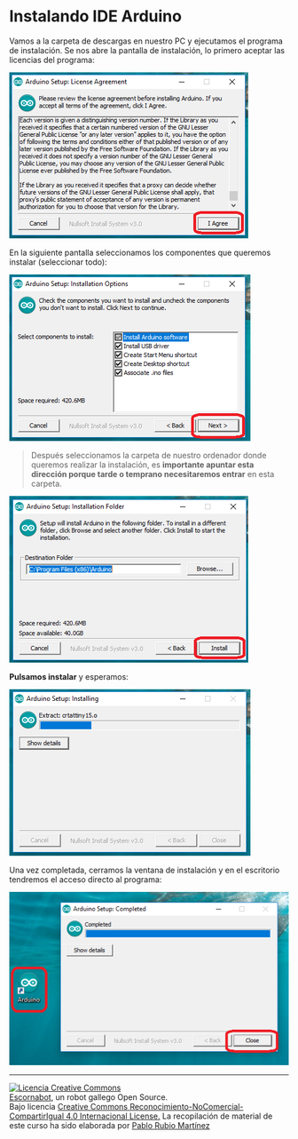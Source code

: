 # Instalando IDE Arduino

Vamos a la carpeta de descargas en nuestro PC y ejecutamos el programa de instalación. Se nos abre la pantalla de instalación, lo primero aceptar las licencias del programa:

![Aceptar Licencia Arduino](/assets/02-Licencia.png)

En la siguiente pantalla seleccionamos los componentes que queremos instalar (seleccionar todo):

![Opciones Instalación Arduino](/assets/03-instalar.png)

>Después seleccionamos la carpeta de nuestro ordenador donde queremos realizar la instalación, es **importante apuntar esta dirección porque tarde o temprano necesitaremos entrar** en esta carpeta.

![Carpeta Instalación Arduino](/assets/04-instalar.png)

**Pulsamos instalar** y esperamos:

![Extraer Archivos Instalando Arduino](/assets/05-instalar.png)

Una vez completada, cerramos la ventana de instalación y en el escritorio tendremos el acceso directo al programa:

![Instalación Arduino Completada](/assets/06-instalar.png)

---

[![Licencia Creative Commons](https://licensebuttons.net/l/by-nc-sa/4.0/80x15.png)](https://creativecommons.org/licenses/by-nc-sa/4.0/)  
[Escornabot](http://escornabot.com/web/), un robot gallego Open Source.  
Bajo licencia [Creative Commons Reconocimiento-NoComercial-CompartirIgual 4.0 Internacional License.](https://creativecommons.org/licenses/by-nc-sa/4.0/)
La recopilación de material de este curso ha sido elaborada por [Pablo Rubio Martínez](https://legacy.gitbook.com/@pablorubiomartinez)



